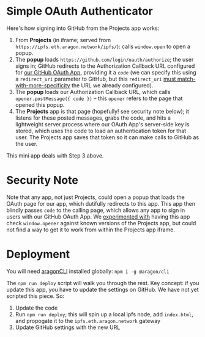 Simple OAuth Authenticator
==========================

Here's how signing into GitHub from the Projects app works:

1. From **Projects** (in iframe; served from `https://ipfs.eth.aragon.network/ipfs/`): calls `window.open` to open a popup.
2. The **popup** loads `https://github.com/login/oauth/authorize`; the user signs in; GitHub redirects to the Authorization Callback URL configured for [our GitHub OAuth App](https://github.com/organizations/AutarkLabs/settings/applications/953918), providing it a `code` (we can specify this using a `redirect_uri` parameter to GitHub, but this `redirect_uri` [must match-with-more-specificity](https://developer.github.com/apps/building-oauth-apps/authorizing-oauth-apps/#redirect-urls) the URL we already configured).
3. The **popup** loads our Authorization Callback URL, which calls `opener.postMessage({ code })` – this `opener` refers to the page that opened this popup.
4. The **Projects** app is that page (hopefully! see security note below); it listens for these posted messages, grabs the code, and hits a lightweight server process where our OAuth App's server-side key is stored, which uses the code to load an authentication token for that user. The Projects app saves that token so it can make calls to GitHub as the user.

This mini app deals with Step 3 above.


Security Note
=============

Note that any app, not just Projects, could open a popup that loads the OAuth page for our app, which dutifully redirects to this app. This app then blindly passes `code` to the calling page, which allows any app to sign in users with our GitHub OAuth App. We [experimented with](https://github.com/AutarkLabs/open-enterprise/pull/1300) having this app check `window.opener` against known versions of the Projects app, but could not find a way to get it to work from within the Projects app iframe.


Deployment
==========

You will need [aragonCLI](https://hack.aragon.org/docs/cli-intro.html) installed globally: `npm i -g @aragon/cli`

The `npm run deploy` script will walk you through the rest. Key concept: if you update this app, you have to update the settings on GitHub. We have not yet scripted this piece. So:

1. Update the code
2. Run `npm run deploy`; this will spin up a local ipfs node, add `index.html`, and propogate it to the `ipfs.eth.aragon.network` gateway
3. Update GitHub settings with the new URL
